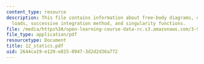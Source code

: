 ```yaml
---
content_type: resource
description: This file contains information about free-body diagrams, distributed
  loads, successive integration method, and singularity functions.
file: /media/https%3A/open-learning-course-data-rc.s3.amazonaws.com/3-91-mechanical-behavior-of-plastics-spring-2007/2644ca19e120e81589473d2d2d36a772_12_statics.pdf
file_type: application/pdf
resourcetype: Document
title: 12_statics.pdf
uid: 2644ca19-e120-e815-8947-3d2d2d36a772
---
```

